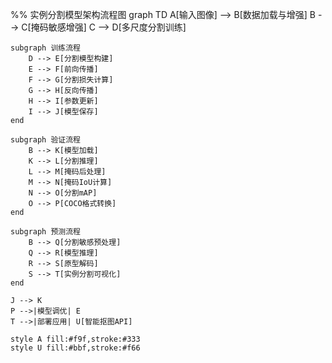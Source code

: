 %% 实例分割模型架构流程图
graph TD
    A[输入图像] --> B[数据加载与增强]
    B --> C[掩码敏感增强]
    C --> D[多尺度分割训练]
    
    subgraph 训练流程
        D --> E[分割模型构建]
        E --> F[前向传播]
        F --> G[分割损失计算]
        G --> H[反向传播]
        H --> I[参数更新]
        I --> J[模型保存]
    end
    
    subgraph 验证流程
        B --> K[模型加载]
        K --> L[分割推理]
        L --> M[掩码后处理]
        M --> N[掩码IoU计算]
        N --> O[分割mAP]
        O --> P[COCO格式转换]
    end
    
    subgraph 预测流程
        B --> Q[分割敏感预处理]
        Q --> R[模型推理]
        R --> S[原型解码]
        S --> T[实例分割可视化]
    end
    
    J --> K
    P -->|模型调优| E
    T -->|部署应用| U[智能抠图API]
    
    style A fill:#f9f,stroke:#333
    style U fill:#bbf,stroke:#f66 